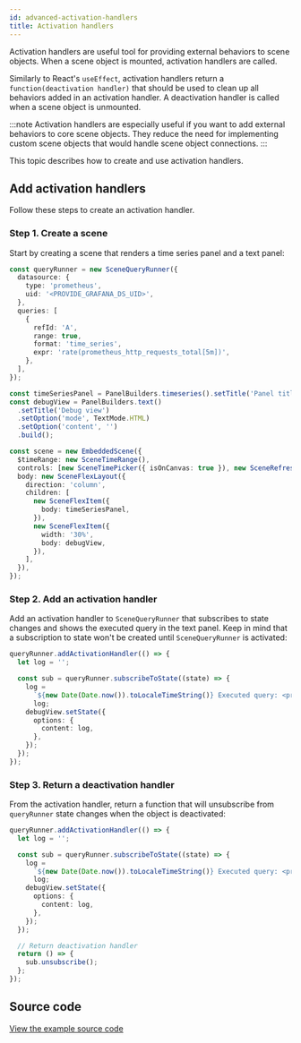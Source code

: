 ```yaml
---
id: advanced-activation-handlers
title: Activation handlers
---
```


Activation handlers are useful tool for providing external behaviors to scene objects. When a scene object is mounted, activation handlers are called.

Similarly to React's `useEffect`, activation handlers return a `function(deactivation handler)` that should be used to clean up all behaviors added in an activation handler. A deactivation handler is called when a scene object is unmounted.

:::note
Activation handlers are especially useful if you want to add external behaviors to core scene objects. They reduce the need for implementing custom scene objects that would handle scene object connections.
:::

This topic describes how to create and use activation handlers.

## Add activation handlers

Follow these steps to create an activation handler.

### Step 1. Create a scene

Start by creating a scene that renders a time series panel and a text panel:

```ts
const queryRunner = new SceneQueryRunner({
  datasource: {
    type: 'prometheus',
    uid: '<PROVIDE_GRAFANA_DS_UID>',
  },
  queries: [
    {
      refId: 'A',
      range: true,
      format: 'time_series',
      expr: 'rate(prometheus_http_requests_total[5m])',
    },
  ],
});

const timeSeriesPanel = PanelBuilders.timeseries().setTitle('Panel title').setData(queryRunner).build();
const debugView = PanelBuilders.text()
  .setTitle('Debug view')
  .setOption('mode', TextMode.HTML)
  .setOption('content', '')
  .build();

const scene = new EmbeddedScene({
  $timeRange: new SceneTimeRange(),
  controls: [new SceneTimePicker({ isOnCanvas: true }), new SceneRefreshPicker({ isOnCanvas: true })],
  body: new SceneFlexLayout({
    direction: 'column',
    children: [
      new SceneFlexItem({
        body: timeSeriesPanel,
      }),
      new SceneFlexItem({
        width: '30%',
        body: debugView,
      }),
    ],
  }),
});
```

### Step 2. Add an activation handler

Add an activation handler to `SceneQueryRunner` that subscribes to state changes and shows the executed query in the text panel. Keep in mind that a subscription to state won't be created until `SceneQueryRunner` is activated:

```ts
queryRunner.addActivationHandler(() => {
  let log = '';

  const sub = queryRunner.subscribeToState((state) => {
    log =
      `${new Date(Date.now()).toLocaleTimeString()} Executed query: <pre>${state.queries.map((q) => q.expr)}</pre>\n` +
      log;
    debugView.setState({
      options: {
        content: log,
      },
    });
  });
});
```

### Step 3. Return a deactivation handler

From the activation handler, return a function that will unsubscribe from `queryRunner` state changes when the object is deactivated:

```ts
queryRunner.addActivationHandler(() => {
  let log = '';

  const sub = queryRunner.subscribeToState((state) => {
    log =
      `${new Date(Date.now()).toLocaleTimeString()} Executed query: <pre>${state.queries.map((q) => q.expr)}</pre>\n` +
      log;
    debugView.setState({
      options: {
        content: log,
      },
    });
  });

  // Return deactivation handler
  return () => {
    sub.unsubscribe();
  };
});
```

## Source code

[View the example source code](https://github.com/grafana/scenes/tree/main/docusaurus/docs/advanced-activation-handlers.tsx)
